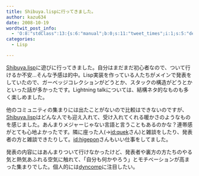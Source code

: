 ```yaml
---
title: Shibuya.lispに行ってきました。
author: kazu634
date: 2008-10-19
wordtwit_post_info:
  - 'O:8:"stdClass":13:{s:6:"manual";b:0;s:11:"tweet_times";i:1;s:5:"delay";i:0;s:7:"enabled";i:1;s:10:"separation";s:2:"60";s:7:"version";s:3:"3.7";s:14:"tweet_template";b:0;s:6:"status";i:2;s:6:"result";a:0:{}s:13:"tweet_counter";i:2;s:13:"tweet_log_ids";a:1:{i:0;i:4343;}s:9:"hash_tags";a:0:{}s:8:"accounts";a:1:{i:0;s:7:"kazu634";}}'
categories:
  - Lisp

---
```

<div class="section">
<p>
<a href="http://shibuya.lisp-users.org/" onclick="__gaTracker('send', 'event', 'outbound-article', 'http://shibuya.lisp-users.org/', 'Shibuya.lisp');" target="_blank">Shibuya.lisp</a>に遊びに行ってきました。自分はまだまだ初心者なので、ついて行けるか不安…そんな予感は的中。Lisp実装を作っている人たちがメインで発表をしていたので、ガーベッジコレクションがどうとか、スタックの構造がどうとかといった話が多かったです。Lightning talkについては、結構ネタ的なものも多く楽しめました。
</p>
  
<p>
    他のコミュニティの集まりには出たことがないので比較はできないのですが、<a href="http://shibuya.lisp-users.org/" onclick="__gaTracker('send', 'event', 'outbound-article', 'http://shibuya.lisp-users.org/', 'Shibuya.lisp');" target="_blank">Shibuya.lisp</a>はどんな人でも迎え入れて、受け入れてくれる暖かさのようなものを感じました。あんまりメジャーじゃない言語と言うこともあるのかな？連帯感がとても心地よかったです。隣に座った人(→<a href="http://d.hatena.ne.jp/quek/" onclick="__gaTracker('send', 'event', 'outbound-article', 'http://d.hatena.ne.jp/quek/', 'id:quek');">id:quek</a>さん)と雑談をしたり、発表者の方と雑談できたりして。<a href="http://d.hatena.ne.jp/higepon/" onclick="__gaTracker('send', 'event', 'outbound-article', 'http://d.hatena.ne.jp/higepon/', 'id:higepon');">id:higepon</a>さんもいい仕事をしてました。
</p>
  
<p>
    発表の内容にはあんまりついて行けなかったけど、発表者や裏方の方たちのやる気と熱気あふれる空気に触れて、「自分も何かやろう」とモチベーションが高まった集まりでした。個人的には<a href="http://homepage.mac.com/naoki.koguro/prog/dyncomp/index-j.html" onclick="__gaTracker('send', 'event', 'outbound-article', 'http://homepage.mac.com/naoki.koguro/prog/dyncomp/index-j.html', 'dyncomp');" target="_blank">dyncomp</a>に注目したい。
</p>
</div>
